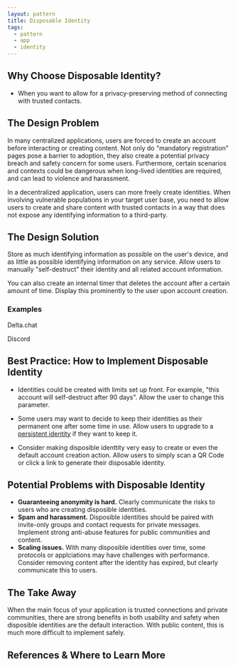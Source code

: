 ```yaml
---
layout: pattern
title: Disposable Identity
tags:
  - pattern
  - app
  - identity
---
```


## Why Choose Disposable Identity?

- When you want to allow for a privacy-preserving method of connecting
  with trusted contacts.

## The Design Problem

In many centralized applications, users are forced to create an account before
interacting or creating content. Not only do "mandatory registration" pages
pose a barrier to adoption, they also create a potential privacy breach and
safety concern for some users. Furthermore, certain scenarios and contexts could be
dangerous when long-lived identities are required, and can lead to violence and
harassment.

In a decentralized application, users can more freely create identities.
When involving vulnerable populations in your target user base, you need to
allow users to create and share content with trusted contacts in a way that
does not expose any identifying information to a third-party.

## The Design Solution

Store as much identifying information as possible on the user's device, and as
little as possible identifying information on any service. Allow users to
manually "self-destruct" their identity and all related account information.

You can also create an internal timer that deletes the account after a certain
amount of time. Display this prominently to the user upon account creation.

### Examples

Delta.chat

Discord

## Best Practice: How to Implement Disposable Identity

- Identities could be created with limits set up front. For example, "this
  account will self-destruct after 90 days". Allow the user to change this
  parameter.

- Some users may want to decide to keep their identities as their permanent
  one after some time in use. Allow users to upgrade to a [persistent
  identity](persistent-identity.md) if they want to keep it.

- Consider making disposible identtity very easy to create or even the default
  account creation action. Allow users to simply scan a QR Code or click a link
  to generate their disposable identity.

## Potential Problems with Disposable Identity

- **Guaranteeing anonymity is hard.** Clearly communicate the risks to users who
  are creating disposible identities.
- **Spam and harassment.** Disposible identities should be paired with
  invite-only groups and contact requests for private messages. Implement
  strong anti-abuse features for public communities and content.
- **Scaling issues.** With many disposible identities over time, some protocols
  or applciations may have challenges with performance. Consider removing
  content after the identity has expired, but clearly communicate this to
  users.

## The Take Away

When the main focus of your application is trusted connections and private
communities, there are strong benefits in both usability and safety when  
disposible identities are the default interaction. With public content,
this is much more difficult to implement safely.

## References & Where to Learn More
